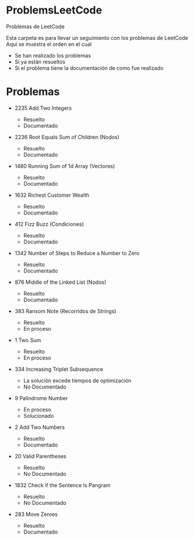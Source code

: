# ProblemsLeetCode
Problemas de LeetCode

Esta carpeta es para llevar un seguimiento con los problemas de LeetCode
Aquí se muestra el orden en el cual
- Se han realizado los problemas
- Si ya están resueltos
- Si el problema tiene la documentación de como fue realizado
# Problemas

- 2235 Add Two Integers
    - Resuelto
    - Documentado

- 2236 Root Equals Sum of Children (Nodos)
    - Resuelto
    - Documentado

- 1480 Running Sum of 1d Array (Vectores)
    - Resuelto
    - Documentado

- 1632 Richest Customer Wealth
    - Resuelto
    - Documentado

- 412 Fizz Buzz (Condiciones)
    - Resuelto
    - Documentado

- 1342 Number of Steps to Reduce a Number to Zero
    - Resuelto
    - Documentado

- 876 Middle of the Linked List (Nodos)
    - Resuelto
    - Documentado

- 383 Ransom Note (Recorridos de Strings)
    - Resuelto
    - En proceso

- 1 Two Sum
    - Resuelto
    - En proceso

- 334 Increasing Triplet Subsequence
    - La solución excede tiempos de optimización
    - No Documentado

- 9 Palindrome Number
    - En proceso
    - Solucionado

- 2 Add Two Numbers
    - Resuelto
    - Documentado

- 20 Valid Parentheses
    - Resuelto
    - No Documentado

- 1832 Check if the Sentence Is Pangram
    - Resuelto
    - No Documentado

- 283 Move Zeroes
    - Resuelto
    - Documentado
